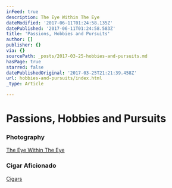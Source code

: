 ```yaml
---
inFeed: true
description: The Eye Within The Eye
dateModified: '2017-06-11T01:24:58.135Z'
datePublished: '2017-06-11T01:24:58.583Z'
title: 'Passions, Hobbies and Pursuits'
author: []
publisher: {}
via: {}
sourcePath: _posts/2017-03-25-hobbies-and-pursuits.md
hasPage: true
starred: false
datePublishedOriginal: '2017-03-25T21:21:39.458Z'
url: hobbies-and-pursuits/index.html
_type: Article

---
```

# Passions, Hobbies and Pursuits

### **Photography**

[The Eye Within The Eye][0]

### **Cigar Aficionado**

[Cigars][1]

[0]: http://itsamans.world/the-eye-within-the-eye
[1]: http://itsamans.world/the-cigars-series